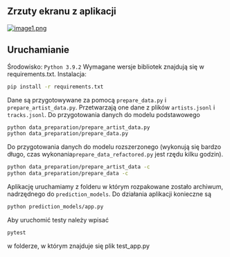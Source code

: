 ## Zrzuty ekranu z aplikacji
[![image1.png](https://i.postimg.cc/sDpXwsHx/image1.png)](https://postimg.cc/gn2m0FWb)
## Uruchamianie
Środowisko: `Python 3.9.2`
Wymagane wersje bibliotek znajdują się w requirements.txt. Instalacja:
```bash
pip install -r requirements.txt
```
Dane są przygotowywane za pomocą `prepare_data.py` i `prepare_artist_data.py`. Przetwarzają one dane z plików `artists.jsonl` i `tracks.jsonl`.
Do przygotowania danych do modelu podstawowego
```bash
python data_preparation/prepare_artist_data.py
python data_preparation/prepare_data.py
```
Do przygotowania danych do modelu rozszerzonego (wykonują się bardzo długo, czas wykonania`prepare_data_refactored.py` jest rzędu kilku godzin).
```bash
python data_preparation/prepare_artist_data -c
python data_preparation/prepare_data -c
```
Aplikację uruchamiamy z folderu w którym rozpakowane zostało archiwum, nadrzędnego do `prediction_models`. Do działania aplikacji konieczne są 
```bash
python prediction_models/app.py
```
Aby uruchomić testy należy wpisać
```bash
pytest
```
w folderze, w którym znajduje się plik test_app.py
